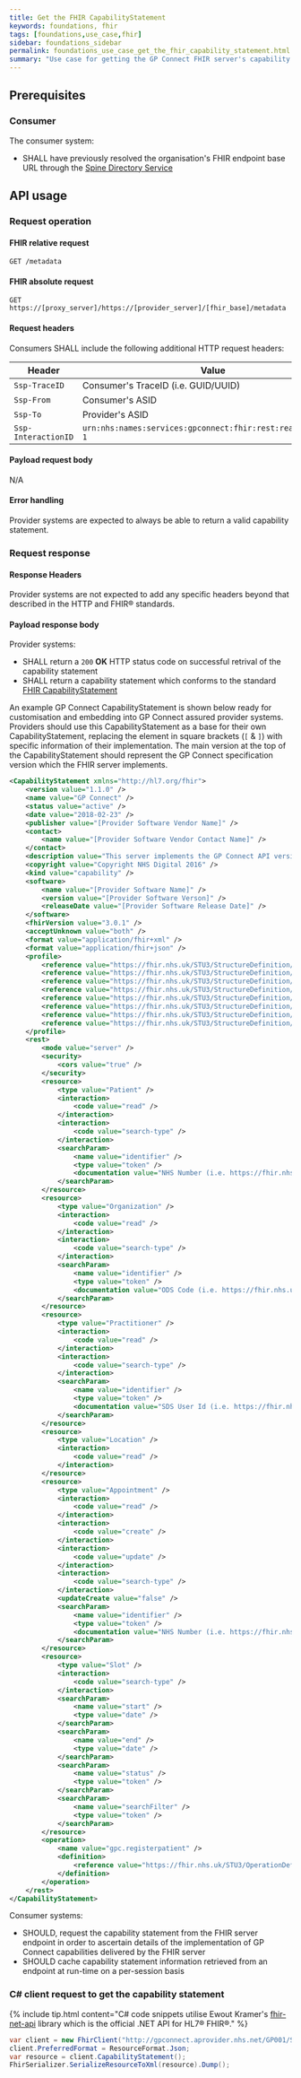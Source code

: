 ```yaml
---
title: Get the FHIR CapabilityStatement
keywords: foundations, fhir
tags: [foundations,use_case,fhir]
sidebar: foundations_sidebar
permalink: foundations_use_case_get_the_fhir_capability_statement.html
summary: "Use case for getting the GP Connect FHIR server's capability statement"
---
```


## Prerequisites ##

### Consumer ###

The consumer system:

- SHALL have previously resolved the organisation's FHIR endpoint base URL through the [Spine Directory Service](https://nhsconnect.github.io/gpconnect/integration_spine_directory_service.html)

## API usage ##

### Request operation ###

#### FHIR relative request ####

```http
GET /metadata
```

#### FHIR absolute request ####

```http
GET https://[proxy_server]/https://[provider_server]/[fhir_base]/metadata
```

#### Request headers ####

Consumers SHALL include the following additional HTTP request headers:

| Header               | Value |
|----------------------|-------|
| `Ssp-TraceID`        | Consumer's TraceID (i.e. GUID/UUID) |
| `Ssp-From`           | Consumer's ASID |
| `Ssp-To`             | Provider's ASID |
| `Ssp-InteractionID`  | `urn:nhs:names:services:gpconnect:fhir:rest:read:metadata-1`|

#### Payload request body ####

N/A

#### Error handling ####

Provider systems are expected to always be able to return a valid capability statement.

### Request response ###

#### Response Headers ####

Provider systems are not expected to add any specific headers beyond that described in the HTTP and FHIR&reg; standards.

#### Payload response body ####

Provider systems:

- SHALL return a `200` **OK** HTTP status code on successful retrival of the capability statement
- SHALL return a capability statement which conforms to the standard [FHIR CapabilityStatement](http://hl7.org/fhir/STU3/capabilitystatement.html)

An example GP Connect CapabilityStatement is shown below ready for customisation and embedding into GP Connect assured provider systems. Providers should use this CapabilityStatement as a base for their own CapabilityStatement, replacing the element in square brackets (`[` & `]`) with specific information of their implementation. The main version at the top of the CapabilityStatement should represent the GP Connect specification version which the FHIR server implements.

```xml
<CapabilityStatement xmlns="http://hl7.org/fhir">
	<version value="1.1.0" />
	<name value="GP Connect" />
	<status value="active" />
	<date value="2018-02-23" />
	<publisher value="[Provider Software Vendor Name]" />
	<contact>
		<name value="[Provider Software Vendor Contact Name]" />
	</contact>
	<description value="This server implements the GP Connect API version 1.1.0" />
	<copyright value="Copyright NHS Digital 2016" />
	<kind value="capability" />
	<software>
		<name value="[Provider Software Name]" />
		<version value="[Provider Software Verson]" />
		<releaseDate value="[Provider Software Release Date]" />
	</software>
	<fhirVersion value="3.0.1" />
	<acceptUnknown value="both" />
	<format value="application/fhir+xml" />
	<format value="application/fhir+json" />
	<profile>
		<reference value="https://fhir.nhs.uk/STU3/StructureDefinition/CareConnect-GPC-Location-1"/>
		<reference value="https://fhir.nhs.uk/STU3/StructureDefinition/GPConnect-OperationOutcome-1"/>
		<reference value="https://fhir.nhs.uk/STU3/StructureDefinition/CareConnect-GPC-Organization-1"/>
 		<reference value="https://fhir.nhs.uk/STU3/StructureDefinition/CareConnect-GPC-Patient-1"/>
		<reference value="https://fhir.nhs.uk/STU3/StructureDefinition/CareConnect-GPC-Practitioner-1"/>
		<reference value="https://fhir.nhs.uk/STU3/StructureDefinition/GPConnect-Appointment-1"/>
		<reference value="https://fhir.nhs.uk/STU3/StructureDefinition/GPConnect-Schedule-1"/>
		<reference value="https://fhir.nhs.uk/STU3/StructureDefinition/GPConnect-Slot-1"/>
	</profile>
	<rest>
		<mode value="server" />
		<security>
			<cors value="true" />
		</security>
		<resource>
			<type value="Patient" />
			<interaction>
				<code value="read" />
			</interaction>
			<interaction>
				<code value="search-type" />
			</interaction>
			<searchParam>
				<name value="identifier" />
				<type value="token" />
				<documentation value="NHS Number (i.e. https://fhir.nhs.uk/Id/nhs-number|123456789)" />
			</searchParam>
		</resource>
		<resource>
			<type value="Organization" />
			<interaction>
				<code value="read" />
			</interaction>
			<interaction>
				<code value="search-type" />
			</interaction>
			<searchParam>
				<name value="identifier" />
				<type value="token" />
				<documentation value="ODS Code (i.e. https://fhir.nhs.uk/Id/ods-organization-code|Y12345)" />
			</searchParam>
		</resource>
		<resource>
			<type value="Practitioner" />
			<interaction>
				<code value="read" />
			</interaction>
			<interaction>
				<code value="search-type" />
			</interaction>
			<searchParam>
				<name value="identifier" />
				<type value="token" />
				<documentation value="SDS User Id (i.e. https://fhir.nhs.uk/Id/sds-user-id|999999)" />
			</searchParam>
		</resource>
		<resource>
			<type value="Location" />
			<interaction>
				<code value="read" />
			</interaction>
		</resource>
		<resource>
			<type value="Appointment" />
			<interaction>
				<code value="read" />
			</interaction>
			<interaction>
				<code value="create" />
			</interaction>
			<interaction>
				<code value="update" />
			</interaction>
			<interaction>
				<code value="search-type" />
			</interaction>
			<updateCreate value="false" />
			<searchParam>
				<name value="identifier" />
				<type value="token" />
				<documentation value="NHS Number (i.e. https://fhir.nhs.uk/Id/nhs-number|123456789)" />
			</searchParam>
		</resource>
		<resource>
			<type value="Slot" />
			<interaction>
				<code value="search-type" />
			</interaction>
			<searchParam>
				<name value="start" />
				<type value="date" />
			</searchParam>
			<searchParam>
				<name value="end" />
				<type value="date" />
			</searchParam>
			<searchParam>
				<name value="status" />
				<type value="token" />
			</searchParam>
			<searchParam>
				<name value="searchFilter" />
				<type value="token" />
			</searchParam>
		</resource>
		<operation>
			<name value="gpc.registerpatient" />
			<definition>
				<reference value="https://fhir.nhs.uk/STU3/OperationDefinition/GPConnect-RegisterPatient-Operation-1" />
			</definition>
		</operation>
	</rest>
</CapabilityStatement>
```

Consumer systems:
- SHOULD, request the capability statement from the FHIR server endpoint in order to ascertain details of the implementation of GP Connect capabilities delivered by the FHIR server
- SHOULD cache capability statement information retrieved from an endpoint at run-time on a per-session basis

### C# client request to get the capability statement ###

{% include tip.html content="C# code snippets utilise Ewout Kramer's [fhir-net-api](https://github.com/ewoutkramer/fhir-net-api) library which is the official .NET API for HL7&reg; FHIR&reg;." %}

```csharp
var client = new FhirClient("http://gpconnect.aprovider.nhs.net/GP001/STU3/1/");
client.PreferredFormat = ResourceFormat.Json;
var resource = client.CapabilityStatement();
FhirSerializer.SerializeResourceToXml(resource).Dump();
```
